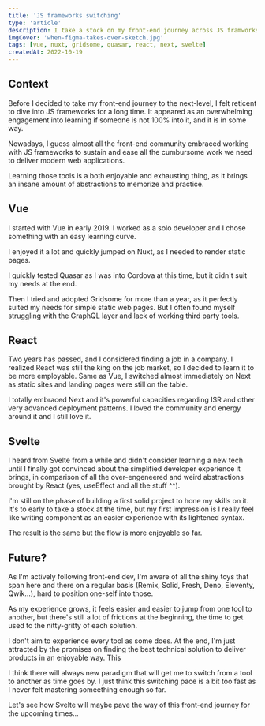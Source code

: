 ```yaml
---
title: 'JS frameworks switching'
type: 'article'
description: I take a stock on my front-end journey across JS framworks and switching from one to another.
imgCover: 'when-figma-takes-over-sketch.jpg'
tags: [vue, nuxt, gridsome, quasar, react, next, svelte]
createdAt: 2022-10-19
---
```


## Context

Before I decided to take my front-end journey to the next-level, I felt reticent to dive into JS frameworks for a long time.
It appeared as an overwhelming engagement into learning if someone is not 100% into it, and it is in some way.

Nowadays, I guess almost all the front-end community embraced working with JS frameworks to sustain and ease all the cumbursome work we need to deliver modern web applications.

Learning those tools is a both enjoyable and exhausting thing, as it brings an insane amount of abstractions to memorize and practice.

## Vue

I started with Vue in early 2019. I worked as a solo developer and I chose something with an easy learning curve.

I enjoyed it a lot and quickly jumped on Nuxt, as I needed to render static pages.

I quickly tested Quasar as I was into Cordova at this time, but it didn't suit my needs at the end.

Then I tried and adopted Gridsome for more than a year, as it perfectly suited my needs for simple static web pages. But I often found myself struggling with the GraphQL layer and lack of working third party tools.

## React

Two years has passed, and I considered finding a job in a company. I realized React was still the king on the job market, so I decided to learn it to be more employable. Same as Vue, I switched almost immediately on Next as static sites and landing pages were still on the table.

I totally embraced Next and it's powerful capacities regarding ISR and other very advanced deployment patterns. I loved the community and energy around it and I still love it.

## Svelte

I heard from Svelte from a while and didn't consider learning a new tech until I finally got convinced about the simplified developer experience it brings, in comparison of all the over-engeneered and weird abstractions brought by React (yes, useEffect and all the stuff ^^).

I'm still on the phase of building a first solid project to hone my skills on it. It's to early to take a stock at the time, but my first impression is I really feel like writing component as an easier experience with its lightened syntax.

The result is the same but the flow is more enjoyable so far.

## Future?

As I'm actively following front-end dev, I'm aware of all the shiny toys that span here and there on a regular basis (Remix, Solid, Fresh, Deno, Eleventy, Qwik...), hard to position one-self into those.

As my experience grows, it feels easier and easier to jump from one tool to another, but there's still a lot of frictions at the beginning, the time to get used to the nitty-gritty of each solution.

I don't aim to experience every tool as some does. At the end, I'm just attracted by the promises on finding the best technical solution to deliver products in an enjoyable way. This

I think there will always new paradigm that will get me to switch from a tool to another as time goes by. I just think this switching pace is a bit too fast as I never felt mastering someething enough so far.

Let's see how Svelte will maybe pave the way of this front-end journey for the upcoming times...
